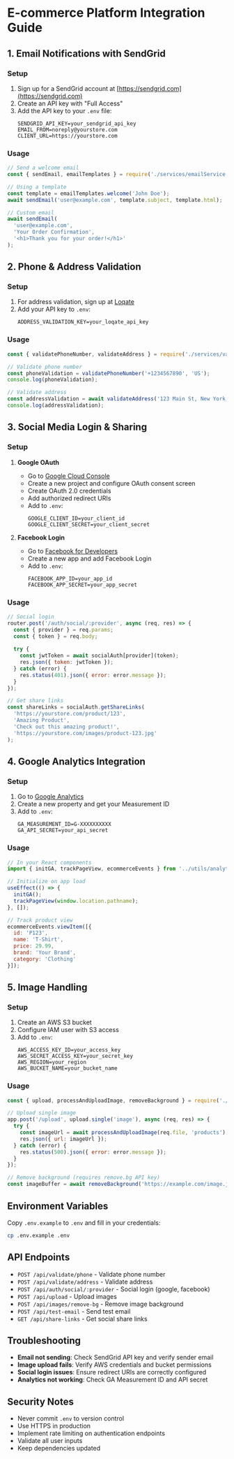 # E-commerce Platform Integration Guide

## 1. Email Notifications with SendGrid

### Setup
1. Sign up for a SendGrid account at [https://sendgrid.com](https://sendgrid.com)
2. Create an API key with "Full Access"
3. Add the API key to your `.env` file:
   ```
   SENDGRID_API_KEY=your_sendgrid_api_key
   EMAIL_FROM=noreply@yourstore.com
   CLIENT_URL=https://yourstore.com
   ```

### Usage
```javascript
// Send a welcome email
const { sendEmail, emailTemplates } = require('./services/emailService');

// Using a template
const template = emailTemplates.welcome('John Doe');
await sendEmail('user@example.com', template.subject, template.html);

// Custom email
await sendEmail(
  'user@example.com', 
  'Your Order Confirmation', 
  '<h1>Thank you for your order!</h1>'
);
```

## 2. Phone & Address Validation

### Setup
1. For address validation, sign up at [Loqate](https://www.loqate.com/)
2. Add your API key to `.env`:
   ```
   ADDRESS_VALIDATION_KEY=your_loqate_api_key
   ```

### Usage
```javascript
const { validatePhoneNumber, validateAddress } = require('./services/validationService');

// Validate phone number
const phoneValidation = validatePhoneNumber('+1234567890', 'US');
console.log(phoneValidation);

// Validate address
const addressValidation = await validateAddress('123 Main St, New York, NY 10001');
console.log(addressValidation);
```

## 3. Social Media Login & Sharing

### Setup
1. **Google OAuth**
   - Go to [Google Cloud Console](https://console.cloud.google.com/)
   - Create a new project and configure OAuth consent screen
   - Create OAuth 2.0 credentials
   - Add authorized redirect URIs
   - Add to `.env`:
     ```
     GOOGLE_CLIENT_ID=your_client_id
     GOOGLE_CLIENT_SECRET=your_client_secret
     ```

2. **Facebook Login**
   - Go to [Facebook for Developers](https://developers.facebook.com/)
   - Create a new app and add Facebook Login
   - Add to `.env`:
     ```
     FACEBOOK_APP_ID=your_app_id
     FACEBOOK_APP_SECRET=your_app_secret
     ```

### Usage
```javascript
// Social login
router.post('/auth/social/:provider', async (req, res) => {
  const { provider } = req.params;
  const { token } = req.body;
  
  try {
    const jwtToken = await socialAuth[provider](token);
    res.json({ token: jwtToken });
  } catch (error) {
    res.status(401).json({ error: error.message });
  }
});

// Get share links
const shareLinks = socialAuth.getShareLinks(
  'https://yourstore.com/product/123',
  'Amazing Product',
  'Check out this amazing product!',
  'https://yourstore.com/images/product-123.jpg'
);
```

## 4. Google Analytics Integration

### Setup
1. Go to [Google Analytics](https://analytics.google.com/)
2. Create a new property and get your Measurement ID
3. Add to `.env`:
   ```
   GA_MEASUREMENT_ID=G-XXXXXXXXXX
   GA_API_SECRET=your_api_secret
   ```

### Usage
```javascript
// In your React components
import { initGA, trackPageView, ecommerceEvents } from '../utils/analytics';

// Initialize on app load
useEffect(() => {
  initGA();
  trackPageView(window.location.pathname);
}, []);

// Track product view
ecommerceEvents.viewItem([{
  id: 'P123',
  name: 'T-Shirt',
  price: 29.99,
  brand: 'Your Brand',
  category: 'Clothing'
}]);
```

## 5. Image Handling

### Setup
1. Create an AWS S3 bucket
2. Configure IAM user with S3 access
3. Add to `.env`:
   ```
   AWS_ACCESS_KEY_ID=your_access_key
   AWS_SECRET_ACCESS_KEY=your_secret_key
   AWS_REGION=your_region
   AWS_BUCKET_NAME=your_bucket_name
   ```

### Usage
```javascript
const { upload, processAndUploadImage, removeBackground } = require('./services/imageService');

// Upload single image
app.post('/upload', upload.single('image'), async (req, res) => {
  try {
    const imageUrl = await processAndUploadImage(req.file, 'products');
    res.json({ url: imageUrl });
  } catch (error) {
    res.status(500).json({ error: error.message });
  }
});

// Remove background (requires remove.bg API key)
const imageBuffer = await removeBackground('https://example.com/image.jpg');
```

## Environment Variables

Copy `.env.example` to `.env` and fill in your credentials:

```bash
cp .env.example .env
```

## API Endpoints

- `POST /api/validate/phone` - Validate phone number
- `POST /api/validate/address` - Validate address
- `POST /api/auth/social/:provider` - Social login (google, facebook)
- `POST /api/upload` - Upload images
- `POST /api/images/remove-bg` - Remove image background
- `POST /api/test-email` - Send test email
- `GET /api/share-links` - Get social share links

## Troubleshooting

- **Email not sending**: Check SendGrid API key and verify sender email
- **Image upload fails**: Verify AWS credentials and bucket permissions
- **Social login issues**: Ensure redirect URIs are correctly configured
- **Analytics not working**: Check GA Measurement ID and API secret

## Security Notes

- Never commit `.env` to version control
- Use HTTPS in production
- Implement rate limiting on authentication endpoints
- Validate all user inputs
- Keep dependencies updated
